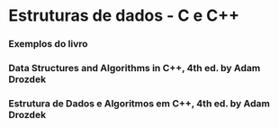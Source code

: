 # Estruturas de dados - C e C++

### Exemplos do livro 
### Data Structures and Algorithms in C++, 4th ed. by Adam Drozdek
### Estrutura de Dados e Algoritmos em C++, 4th ed. by Adam Drozdek
